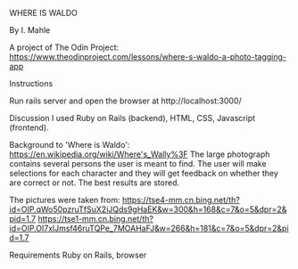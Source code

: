 WHERE IS WALDO

By I. Mahle

A project of The Odin Project: https://www.theodinproject.com/lessons/where-s-waldo-a-photo-tagging-app

Instructions

Run rails server and open the browser at http://localhost:3000/

Discussion
I used Ruby on Rails (backend), HTML, CSS, Javascript (frontend).

Background to 'Where is Waldo': https://en.wikipedia.org/wiki/Where's_Wally%3F
The large photograph contains several persons the user is meant to find. The user will make selections for each character and they will get feedback on whether they are correct or not. The best results are stored.

The pictures were taken from:
https://tse4-mm.cn.bing.net/th?id=OIP.qWo50pzruTfSuX2iJQds9gHaEK&w=300&h=168&c=7&o=5&dpr=2&pid=1.7
https://tse1-mm.cn.bing.net/th?id=OIP.OI7xlJmsf46ruTQPe_7MOAHaFJ&w=266&h=181&c=7&o=5&dpr=2&pid=1.7

Requirements
Ruby on Rails, browser
